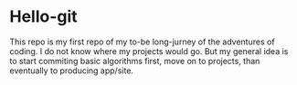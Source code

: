 # Hello-git

This repo is my first repo of my to-be long-jurney of the adventures of coding.
I do not know where my projects would go. But my general idea is to start commiting basic algorithms first,
move on to projects, than eventually to producing app/site.
